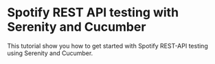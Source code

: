 # Spotify REST API testing with Serenity and Cucumber

This tutorial show you how to get started with Spotify REST-API testing using Serenity and Cucumber. 
